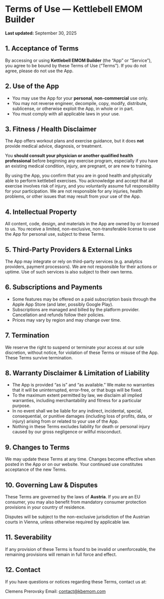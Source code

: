 # Terms of Use — Kettlebell EMOM Builder

**Last updated:** September 30, 2025

## 1. Acceptance of Terms  
By accessing or using **Kettlebell EMOM Builder** (the “App” or “Service”), you agree to be bound by these Terms of Use (“Terms”). If you do not agree, please do not use the App.

## 2. Use of the App  
- You may use the App for your **personal**, **non-commercial** use only.  
- You may not reverse engineer, decompile, copy, modify, distribute, sublicense, or otherwise exploit the App, in whole or in part.  
- You must comply with all applicable laws in your use.

## 3. Fitness / Health Disclaimer  
The App offers workout plans and exercise guidance, but it does **not** provide medical advice, diagnosis, or treatment.  

You **should consult your physician or another qualified health professional** before beginning any exercise program, especially if you have an existing medical condition, injury, are pregnant, or are new to training.  

By using the App, you confirm that you are in good health and physically able to perform kettlebell exercises. You acknowledge and accept that all exercise involves risk of injury, and you voluntarily assume full responsibility for your participation. We are not responsible for any injuries, health problems, or other issues that may result from your use of the App.

## 4. Intellectual Property  
All content, code, design, and materials in the App are owned by or licensed to us. You receive a limited, non-exclusive, non-transferable license to use the App for personal use, subject to these Terms.

## 5. Third-Party Providers & External Links  
The App may integrate or rely on third-party services (e.g. analytics providers, payment processors). We are not responsible for their actions or uptime. Use of such services is also subject to their own terms.

## 6. Subscriptions and Payments  
- Some features may be offered on a paid subscription basis through the Apple App Store (and later, possibly Google Play).  
- Subscriptions are managed and billed by the platform provider. Cancellation and refunds follow their policies.  
- Prices may vary by region and may change over time.  

## 7. Termination  
We reserve the right to suspend or terminate your access at our sole discretion, without notice, for violation of these Terms or misuse of the App. These Terms survive termination.

## 8. Warranty Disclaimer & Limitation of Liability  
- The App is provided “as is” and “as available.” We make no warranties that it will be uninterrupted, error-free, or that bugs will be fixed.  
- To the maximum extent permitted by law, we disclaim all implied warranties, including merchantability and fitness for a particular purpose.  
- In no event shall we be liable for any indirect, incidental, special, consequential, or punitive damages (including loss of profits, data, or injury) arising from or related to your use of the App.  
- Nothing in these Terms excludes liability for death or personal injury caused by our gross negligence or willful misconduct.  

## 9. Changes to Terms  
We may update these Terms at any time. Changes become effective when posted in the App or on our website. Your continued use constitutes acceptance of the new Terms.

## 10. Governing Law & Disputes  
These Terms are governed by the laws of **Austria**. If you are an EU consumer, you may also benefit from mandatory consumer protection provisions in your country of residence.  

Disputes will be subject to the non-exclusive jurisdiction of the Austrian courts in Vienna, unless otherwise required by applicable law.

## 11. Severability  
If any provision of these Terms is found to be invalid or unenforceable, the remaining provisions will remain in full force and effect.

## 12. Contact  
If you have questions or notices regarding these Terms, contact us at:  

Clemens Prerovsky 
Email: contact@kbemom.com